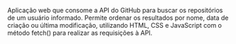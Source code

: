 Aplicação web que consome a API do GitHub para buscar os repositórios de um usuário informado.
Permite ordenar os resultados por nome, data de criação ou última modificação, utilizando HTML, CSS e JavaScript com o método fetch() para realizar as requisições à API.
